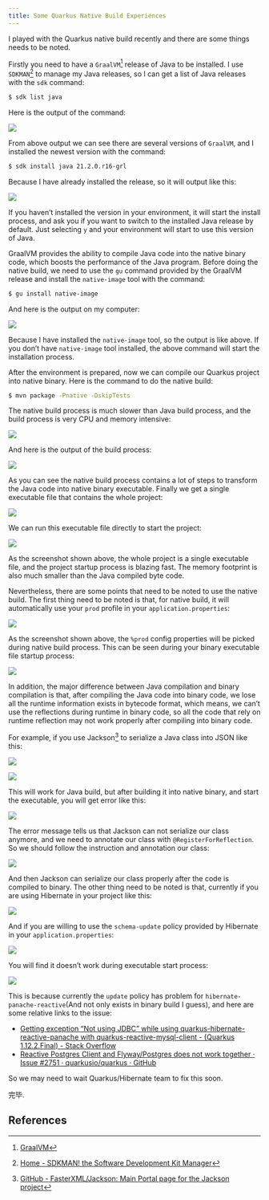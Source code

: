 ```yaml
---
title: Some Quarkus Native Build Experiences
--- 
```


I played with the Quarkus native build recently and there are some things needs to be noted.

Firstly you need to have a `GraalVM`[^graalvm] release of Java to be installed. I use `SDKMAN`[^sdkman] to manage my Java releases, so I can get a list of Java releases with the `sdk` command:

```bash
$ sdk list java
```

Here is the output of the command:

![](https://raw.githubusercontent.com/liweinan/blogpic2021i/master/sep05/1963A290-7759-43D7-AFCA-844D4B704772.png)

From above output we can see there are several versions of `GraalVM`, and I installed the newest version with the command:

```bash
$ sdk install java 21.2.0.r16-grl
```

Because I have already installed the release, so it will output like this:

![](https://raw.githubusercontent.com/liweinan/blogpic2021i/master/sep05/07AC6D33-F4C8-451A-AF19-F413C60B8C1E.png)

If you haven’t installed the version in your environment, it will start the install process, and ask you if you want to switch to the installed Java release by default. Just selecting `y` and your environment will start to use this version of Java.

GraalVM provides the ability to compile Java code into the native binary code, which boosts the performance of the Java program. Before doing the native build, we need to use the `gu` command provided by the GraalVM release and install the `native-image` tool with the command:

```bash
$ gu install native-image
```

And here is the output on my computer:

![](https://raw.githubusercontent.com/liweinan/blogpic2021i/master/sep05/40B247E3-8454-45A5-B8A6-7C613F4535B1.png)

Because I have installed the `native-image` tool, so the output is like above. If you don’t have `native-image` tool installed, the above command will start the installation process.

After the environment is prepared, now we can compile our Quarkus project into native binary. Here is the command to do the native build:

```bash
$ mvn package -Pnative -DskipTests
```

The native build process is much slower than Java build process, and the build process is very CPU and memory intensive:

![](https://raw.githubusercontent.com/liweinan/blogpic2021i/master/sep05/9EE9E440-2DD4-479C-9C98-5485072A2DA8.png)

And here is the output of the build process:

![](https://raw.githubusercontent.com/liweinan/blogpic2021i/master/sep05/7904F823-D383-4F1C-A40E-D6A417A6AC49.png)

As you can see the native build process contains a lot of steps to transform the Java code into native binary executable. Finally we get a single executable file that contains the whole project:

![](https://raw.githubusercontent.com/liweinan/blogpic2021i/master/sep05/5ECDD546-0830-46BE-B521-B9DF870087FA.png)

We can run this executable file directly to start the project:

![](https://raw.githubusercontent.com/liweinan/blogpic2021i/master/sep05/276FDACF-2967-4E6A-8FA1-3B45F685C26A.png)

As the screenshot shown above, the whole project is a single executable file, and the project startup process is blazing fast. The memory footprint is also much smaller than the Java compiled byte code.

Nevertheless, there are some points that need to be noted to use the native build. The first thing need to be noted is that, for native build, it will automatically use your `prod` profile in your `application.properties`:

![](https://raw.githubusercontent.com/liweinan/blogpic2021i/master/sep05/6FB186B8-5C89-4DA6-B0AE-FB214D510A5F.png)

As the screenshot shown above, the `%prod` config properties will be picked during native build process. This can be seen during your binary executable file startup process:

![](https://raw.githubusercontent.com/liweinan/blogpic2021i/master/sep05/155B581C-1B08-438E-B9D8-B1FD4B5DD2E3.png)

In addition, the major difference between Java compilation and binary compilation is that, after compiling the Java code into binary code, we lose all the runtime information exists in bytecode format, which means, we can’t use the reflections during runtime in binary code, so all the code that rely on runtime reflection may not work properly after compiling into binary code.

For example, if you use Jackson[^jackson] to serialize a Java class into JSON like this:

![](https://raw.githubusercontent.com/liweinan/blogpic2021i/master/sep05/A2A9ED9C-1D40-4C2F-8699-A009786903B4.png)

![](https://raw.githubusercontent.com/liweinan/blogpic2021i/master/sep05/D66FBAF5-CC03-40B8-B442-4821E31CBE7B.png)

This will work for Java build, but after building it into native binary, and start the executable, you will get error like this:

![](https://raw.githubusercontent.com/liweinan/blogpic2021i/master/sep05/53610210-AF3C-40C2-92CB-DC19E26CADB0.png)

The error message tells us that Jackson can not serialize our class anymore, and we need to annotate our class with `@RegisterForReflection`. So we should follow the instruction and annotation our class:

![](https://raw.githubusercontent.com/liweinan/blogpic2021i/master/sep05/6B0C85D0-1DFC-415E-8B12-865BEB117A08.png)

And then Jackson can serialize our class properly after the code is compiled to binary. The other thing need to be noted is that, currently if you are using Hibernate in your project like this:

![](https://raw.githubusercontent.com/liweinan/blogpic2021i/master/sep05/3B92B7AC-B211-4B7E-BFCD-E100FB37C980.png)

And if you are willing to use the `schema-update` policy provided by Hibernate in your `application.properties`:

![](https://raw.githubusercontent.com/liweinan/blogpic2021i/master/sep05/6E0E75C2-615D-4C58-AB42-AB6D83D610B8.png)

You will find it doesn’t work during executable start process:

![](https://raw.githubusercontent.com/liweinan/blogpic2021i/master/sep05/89AE7B13-FF52-4C89-ACC2-4301F132DA91.png)

This is because currently the `update` policy has problem for `hibernate-panache-reactive`(And not only exists in binary build I guess), and here are some relative links to the issue:

* [Getting exception “Not using JDBC” while using quarkus-hibernate-reactive-panache with quarkus-reactive-mysql-client - (Quarkus 1.12.2.Final) - Stack Overflow](https://stackoverflow.com/questions/66897821/getting-exception-not-using-jdbc-while-using-quarkus-hibernate-reactive-panach)
* [Reactive Postgres Client and Flyway/Postgres does not work together · Issue #2751 · quarkusio/quarkus · GitHub](https://github.com/quarkusio/quarkus/issues/2751)

So we may need to wait Quarkus/Hibernate team to fix this soon.

完毕.

## References

[^graalvm]: [GraalVM](https://www.graalvm.org/)
[^sdkman]: [Home - SDKMAN! the Software Development Kit Manager](https://sdkman.io/)
[^jackson]: [GitHub - FasterXML/Jackson: Main Portal page for the Jackson project](https://github.com/FasterXML/jackson)
